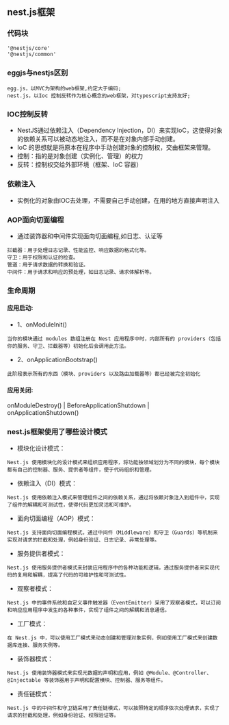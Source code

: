 ## nest.js框架


### 代码块
```
'@nestjs/core'
'@nestjs/common'
```

### eggjs与nestjs区别
```
egg.js，以MVC为架构的web框架,约定大于编码;
nest.js，以Ioc 控制反转作为核心概念的web框架，对typescript支持友好;
```

### IOC控制反转 
* NestJS通过依赖注入（Dependency Injection，DI）来实现IoC，这使得对象的依赖关系可以被动态地注入，而不是在对象内部手动创建。
* IoC 的思想就是将原本在程序中手动创建对象的控制权，交由框架来管理。
* 控制：指的是对象创建（实例化、管理）的权力
* 反转：控制权交给外部环境（框架、IoC 容器）
### 依赖注入
* 实例化的对象由IOC去处理，不需要自己手动创建，在用的地方直接声明注入


### AOP面向切面编程
* 通过装饰器和中间件实现面向切面编程,如日志、认证等
```
拦截器：用于处理日志记录、性能监控、响应数据的格式化等。
守卫：用于权限和认证的检查。
管道：用于请求数据的转换和验证。
中间件：用于请求和响应的预处理，如日志记录、请求体解析等。
```



### 生命周期
#### 应用启动:
* 1、onModuleInit()
```
当你的模块通过 modules 数组注册在 Nest 应用程序中时，内部所有的 providers（包括你的服务、守卫、拦截器等）初始化后会调用此方法。
```
* 2、onApplicationBootstrap()
```
此阶段表示所有的东西（模块、providers 以及路由加载器等）都已经被完全初始化
```
#### 应用关闭:
onModuleDestroy() | BeforeApplicationShutdown | onApplicationShutdown()



### nest.js框架使用了哪些设计模式

* 模块化设计模式：
```
Nest.js 使用模块化的设计模式来组织应用程序，将功能按领域划分为不同的模块，每个模块都有自己的控制器、服务、提供者等组件，便于代码组织和管理。
```
* 依赖注入（DI）模式：
```
Nest.js 使用依赖注入模式来管理组件之间的依赖关系，通过将依赖对象注入到组件中，实现了组件的解耦和可测试性，使得代码更加灵活和可维护。
```
* 面向切面编程（AOP）模式：
```
Nest.js 支持面向切面编程模式，通过中间件（Middleware）和守卫（Guards）等机制来实现对请求的拦截和处理，例如身份验证、日志记录、异常处理等。
```
* 服务提供者模式：
```
Nest.js 使用服务提供者模式来封装应用程序中的各种功能和逻辑，通过服务提供者来实现代码的复用和解耦，提高了代码的可维护性和可测试性。
```
* 观察者模式：
```
Nest.js 中的事件系统和自定义事件触发器（EventEmitter）采用了观察者模式，可以订阅和响应应用程序中发生的各种事件，实现了组件之间的解耦和消息通信。
```
* 工厂模式：
```
在 Nest.js 中，可以使用工厂模式来动态创建和管理对象实例，例如使用工厂模式来创建数据库连接、服务实例等。
```
* 装饰器模式：
```
Nest.js 使用装饰器模式来实现元数据的声明和应用，例如 @Module、@Controller、@Injectable 等装饰器用于声明和配置模块、控制器、服务等组件。
```
* 责任链模式：
```
Nest.js 中的中间件和守卫链采用了责任链模式，可以按照特定的顺序依次处理请求，实现了请求的拦截和处理，例如身份验证、权限验证等。
```
